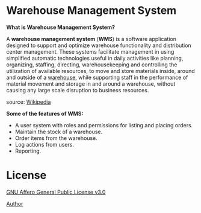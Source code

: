 # Warehouse Management System

**What is Warehouse Management System?**

A **warehouse management system** (**WMS**) is a software application designed to support and optimize warehouse functionality and distribution center management. These systems facilitate management in using simplified automatic technologies useful in daily activities like planning, organizing, staffing, directing, warehousekeeping and controlling the utilization of available resources, to move and store materials inside, around and outside of a [warehouse](https://en.wikipedia.org/wiki/Warehouse "Warehouse"), while supporting staff in the performance of material movement and storage in and around a warehouse, without causing any large scale disruption to business resources.

source: [Wikipedia](https://en.wikipedia.org/wiki/Warehouse_management_system)

**Some of the features of WMS:**

-   A user system with roles and permissions for listing and placing orders.
-   Maintain the stock of a warehouse.
-   Order items from the warehouse.
-   Log actions from users.
-   Reporting.

 
# License

[GNU Affero General Public License v3.0](https://github.com/Parisamazinanian/Warehouse/blob/main/LICENSE.txt)


 [Author](https://github.com/Parisamazinanian)
